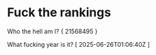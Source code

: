 # Fuck the rankings

Who the hell am I?
{ 21568495 }

What fucking year is it?
[ 2025-06-26T01:06:40Z ]
